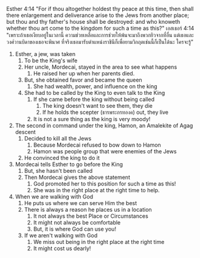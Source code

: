 Esther 4:14 "For if thou altogether holdest thy peace at this time, then shall there enlargement and deliverance arise to the Jews from another place; but thou and thy father's house shall be destroyed: and who knoweth whether thou art come to the kingdom for such a time as this?"
เอสเธอร์ 4:14 "เพราะถ้าเธอเงียบอยู่ในเวลานี้ ความช่วยเหลือและการช่วยให้พ้นจะมาถึงพวกยิวจากที่อื่น แต่เธอและวงศ์วานบิดาของเธอจะพินาศ ที่จริงเธอมารับตำแหน่งราชินีก็เพื่อยามวิกฤตเช่นนี้ก็เป็นได้นะ ใครจะรู้"

1. Esther, a jew, was taken
    1. To be the King's wife
    2. Her uncle, Mordecai, stayed in the area to see what happens
        1. He raised her up when her parents died.
    3. But, she obtained favor and became the queen
        1. She had wealth, power, and influence on the king
    4. She had to be called by the King to even talk to the King
        1. If she came before the king without being called
            1. The king doesn't want to see them, they die
            2. If he holds the scepter (ธารพระกรทองค) out, they live
        2. It is not a sure thing as the king is very moody!
2. The second in command under the king, Hamon, an Amalekite of Agag descent
    1. Decided to kill all the Jews
        1. Because Mordecai refused to bow down to Hamon
        2. Hamon was people group that were enemies of the Jews
    2. He convinced the king to do it
3. Mordecai tells Esther to go before the King
    1. But, she hasn't been called
    2. Then Mordecai gives the above statement
        1. God promoted her to this position for such a time as this!
        2. She was in the right place at the right time to help.
4. When we are walking with God
    1. He puts us where we can serve Him the best
    2. There is always a reason he places us in a location
        1. It not always the best Place or Circumstances
        2. It might not always be comfortable
        3. But, it is where God can use you!
    3. If we aren't walking with God
        1. We miss out being in the right place at the right time
        2. It might cost us dearly!